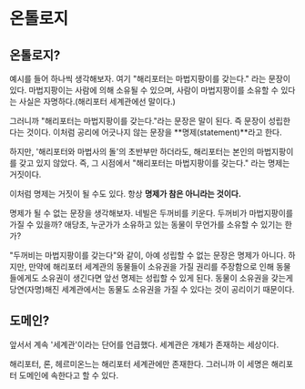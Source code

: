 <!-- Google tag (gtag.js) -->
<script async src="https://www.googletagmanager.com/gtag/js?id=G-VYQYCC9ZZS"></script>
<script>
  window.dataLayer = window.dataLayer || [];
  function gtag(){dataLayer.push(arguments);}
  gtag('js', new Date());

  gtag('config', 'G-VYQYCC9ZZS');
</script>

# 온톨로지

## 온톨로지?

예시를 들어 하나씩 생각해보자. 여기 "해리포터는 마법지팡이를 갖는다." 라는 문장이 있다. 마법지팡이는 사람에 의해 소유될 수 있으며, 사람이 마법지팡이를 소유할 수 있다는 사실은 자명하다.(해리포터 세계관에선 말이다.)

그러니까 "해리포터는 마법지팡이를 갖는다."라는 문장은 말이 된다. 즉 문장이 성립한다는 것이다. 이처럼 공리에 어긋나지 않는 문장을 **명제(statement)**라고 한다. 

하지만, '해리포터와 마법사의 돌'의 초반부만 하더라도, 해리포터는 본인의 마법지팡이를 갖고 있지 않았다. 즉, 그 시점에서 "해리포터는 마법지팡이를 갖는다." 라는 명제는 거짓이다. 

이처럼 명제는 거짓이 될 수도 있다. 항상 **명제가 참은 아니라는 것이다.**

명제가 될 수 없는 문장을 생각해보자. 네빌은 두꺼비를 키운다. 두꺼비가 마법지팡이를 가질 수 있을까? 애당초, 누군가가 소유하고 있는 동물이 무언가를 소유할 수 있기는 한가?

"두꺼비는 마법지팡이를 갖는다"와 같이, 아예 성립할 수 없는 문장은 명제가 아니다. 하지만, 만약에 해리포터 세계관의 동물들이 소유권을 가질 권리를 주장함으로 인해 동물들에게도 소유권이 생긴다면 앞선 명제는 성립할 수 있게 된다. 동물이 소유권을 갖는게 당연(자명)해진 세계관에서는 동물도 소유권을 가질 수 있다는 것이 공리이기 때문이다.


## 도메인?

앞서서 계속 '세계관'이라는 단어를 언급했다. 세계관은 개체가 존재하는 세상이다. 

해리포터, 론, 헤르미온느는 해리포터 세계관에만 존재한다. 그러니까 이 세명은 해리포터 도메인에 속한다고 할 수 있다.

